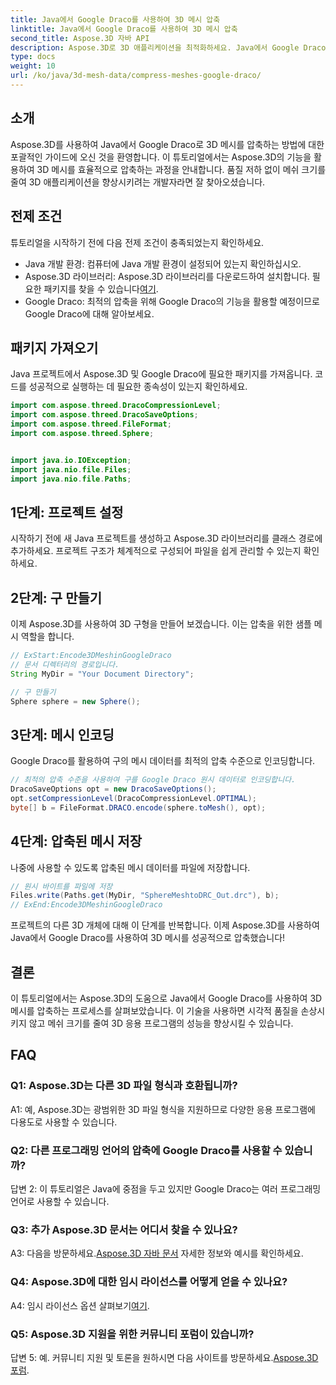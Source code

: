 ```yaml
---
title: Java에서 Google Draco를 사용하여 3D 메시 압축
linktitle: Java에서 Google Draco를 사용하여 3D 메시 압축
second_title: Aspose.3D 자바 API
description: Aspose.3D로 3D 애플리케이션을 최적화하세요. Java에서 Google Draco를 사용하여 메시를 압축하는 방법을 알아보세요. 효율적인 3D 개발을 위한 단계별 가이드를 따르세요.
type: docs
weight: 10
url: /ko/java/3d-mesh-data/compress-meshes-google-draco/
---
```

## 소개

Aspose.3D를 사용하여 Java에서 Google Draco로 3D 메시를 압축하는 방법에 대한 포괄적인 가이드에 오신 것을 환영합니다. 이 튜토리얼에서는 Aspose.3D의 기능을 활용하여 3D 메시를 효율적으로 압축하는 과정을 안내합니다. 품질 저하 없이 메쉬 크기를 줄여 3D 애플리케이션을 향상시키려는 개발자라면 잘 찾아오셨습니다.

## 전제 조건

튜토리얼을 시작하기 전에 다음 전제 조건이 충족되었는지 확인하세요.

- Java 개발 환경: 컴퓨터에 Java 개발 환경이 설정되어 있는지 확인하십시오.
-  Aspose.3D 라이브러리: Aspose.3D 라이브러리를 다운로드하여 설치합니다. 필요한 패키지를 찾을 수 있습니다[여기](https://releases.aspose.com/3d/java/).
- Google Draco: 최적의 압축을 위해 Google Draco의 기능을 활용할 예정이므로 Google Draco에 대해 알아보세요.

## 패키지 가져오기

Java 프로젝트에서 Aspose.3D 및 Google Draco에 필요한 패키지를 가져옵니다. 코드를 성공적으로 실행하는 데 필요한 종속성이 있는지 확인하세요.

```java
import com.aspose.threed.DracoCompressionLevel;
import com.aspose.threed.DracoSaveOptions;
import com.aspose.threed.FileFormat;
import com.aspose.threed.Sphere;


import java.io.IOException;
import java.nio.file.Files;
import java.nio.file.Paths;
```

## 1단계: 프로젝트 설정

시작하기 전에 새 Java 프로젝트를 생성하고 Aspose.3D 라이브러리를 클래스 경로에 추가하세요. 프로젝트 구조가 체계적으로 구성되어 파일을 쉽게 관리할 수 있는지 확인하세요.

## 2단계: 구 만들기

이제 Aspose.3D를 사용하여 3D 구형을 만들어 보겠습니다. 이는 압축을 위한 샘플 메시 역할을 합니다.

```java
// ExStart:Encode3DMeshinGoogleDraco
// 문서 디렉터리의 경로입니다.
String MyDir = "Your Document Directory";

// 구 만들기
Sphere sphere = new Sphere();
```

## 3단계: 메시 인코딩

Google Draco를 활용하여 구의 메시 데이터를 최적의 압축 수준으로 인코딩합니다.

```java
// 최적의 압축 수준을 사용하여 구를 Google Draco 원시 데이터로 인코딩합니다.
DracoSaveOptions opt = new DracoSaveOptions();
opt.setCompressionLevel(DracoCompressionLevel.OPTIMAL);
byte[] b = FileFormat.DRACO.encode(sphere.toMesh(), opt);
```

## 4단계: 압축된 메시 저장

나중에 사용할 수 있도록 압축된 메시 데이터를 파일에 저장합니다.

```java
// 원시 바이트를 파일에 저장
Files.write(Paths.get(MyDir, "SphereMeshtoDRC_Out.drc"), b);
// ExEnd:Encode3DMeshinGoogleDraco
```

프로젝트의 다른 3D 개체에 대해 이 단계를 반복합니다. 이제 Aspose.3D를 사용하여 Java에서 Google Draco를 사용하여 3D 메시를 성공적으로 압축했습니다!

## 결론

이 튜토리얼에서는 Aspose.3D의 도움으로 Java에서 Google Draco를 사용하여 3D 메시를 압축하는 프로세스를 살펴보았습니다. 이 기술을 사용하면 시각적 품질을 손상시키지 않고 메쉬 크기를 줄여 3D 응용 프로그램의 성능을 향상시킬 수 있습니다.

## FAQ

### Q1: Aspose.3D는 다른 3D 파일 형식과 호환됩니까?

A1: 예, Aspose.3D는 광범위한 3D 파일 형식을 지원하므로 다양한 응용 프로그램에 다용도로 사용할 수 있습니다.

### Q2: 다른 프로그래밍 언어의 압축에 Google Draco를 사용할 수 있습니까?

답변 2: 이 튜토리얼은 Java에 중점을 두고 있지만 Google Draco는 여러 프로그래밍 언어로 사용할 수 있습니다.

### Q3: 추가 Aspose.3D 문서는 어디서 찾을 수 있나요?

 A3: 다음을 방문하세요.[Aspose.3D 자바 문서](https://reference.aspose.com/3d/java/) 자세한 정보와 예시를 확인하세요.

### Q4: Aspose.3D에 대한 임시 라이선스를 어떻게 얻을 수 있나요?

 A4: 임시 라이선스 옵션 살펴보기[여기](https://purchase.aspose.com/temporary-license/).

### Q5: Aspose.3D 지원을 위한 커뮤니티 포럼이 있습니까?

 답변 5: 예. 커뮤니티 지원 및 토론을 원하시면 다음 사이트를 방문하세요.[Aspose.3D 포럼](https://forum.aspose.com/c/3d/18).